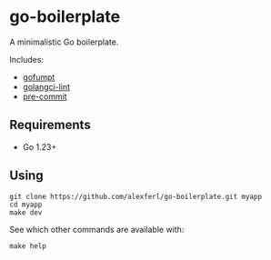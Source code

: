 # go-boilerplate
A minimalistic Go boilerplate.

Includes:
- [gofumpt](https://pkg.go.dev/mvdan.cc/gofumpt)
- [golangci-lint](https://golangci-lint.run)
- [pre-commit](https://pre-commit.com)

## Requirements
- Go 1.23+

## Using
```shell
git clone https://github.com/alexferl/go-boilerplate.git myapp
cd myapp
make dev
```

See which other commands are available with:
```shell
make help
```
